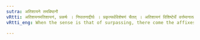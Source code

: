 ```yaml
---
sutra: अतिशायने तमबिष्ठनौ
vRtti: अतिशयनमतिशायनं, प्रकर्षः । निपातनाद्दीर्घः । प्रकृत्यर्थविशेषणं चैतत् । अतिशायनं विशिष्टेर्थे वर्त्तमानात्प्रातिपदिकात्स्वार्थे तमबिष्ठनौ प्रत्ययौ भवतः ॥
vRtti_eng: When the sense is that of surpassing, there come the affixes तमप् (तम) and इष्ठन् (/- इष्ठ), after a nominal stem, the word retaining its denotation.

---
```

